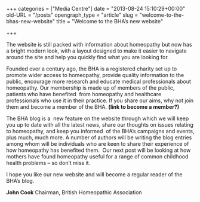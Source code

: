 +++
categories = ["Media Centre"]
date = "2013-08-24 15:10:29+00:00"
old-URL = "/posts"
opengraph_type = "article"
slug = "welcome-to-the-bhas-new-website"
title = "Welcome to the BHA’s new website"

+++

The website is still packed with information about homeopathy but now has a bright modern look, with a layout designed to make it easier to navigate around the site and help you quickly find what you are looking for.

Founded over a century ago, the BHA is a registered charity set up to promote wider access to homeopathy, provide quality information to the public, encourage more research and educate medical professionals about homeopathy. Our membership is made up of members of the public, patients who have benefited  from homeopathy and healthcare professionals who use it in their practice. If you share our aims, why not join them and become a member of the BHA. **(link to become a member?)**

The BHA blog is a  new feature on the website through which we will keep you up to date with all the latest news, share our thoughts on issues relating to homeopathy, and keep you informed  of the BHA’s campaigns and events, plus much, much more. A number of authors will be writing the blog entries among whom will be individuals who are keen to share their experience of how homeopathy has benefited them.  Our next post will be looking at how mothers have found homeopathy useful for a range of common childhood health problems – so don’t miss it.

I hope you like our new website and will become a regular reader of the BHA’s blog.

**John Cook**
Chairman, British Homeopathic Association
